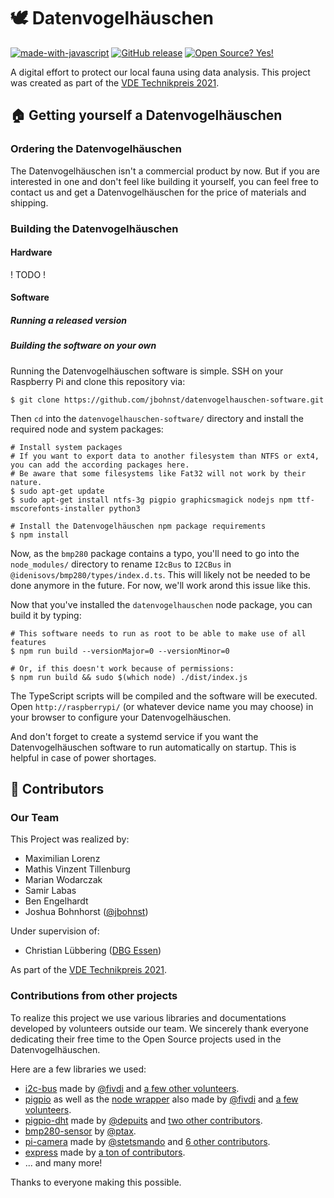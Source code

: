 # 🕊️ Datenvogelhäuschen

[![made-with-javascript](https://img.shields.io/badge/Made%20with-JavaScript-1f425f.svg)](https://www.javascript.com)
[![GitHub release](https://img.shields.io/github/release/jbohnst/datenvogelhauschen-software.svg)](https://github.com/jbohnst/datenvogelhauschen-software/releases/)
[![Open Source? Yes!](https://badgen.net/badge/Open%20Source%3F/Yes%21/blue?icon=github)](https://github.com/jbohnst/datenvogelhauschen-software)

A digital effort to protect our local fauna using data analysis. 
This project was created as part of the [VDE Technikpreis 2021](https://www.vde-rhein-ruhr.de/de/youngnet-regional/schule-mint/technikpreis).


## 🏠 Getting yourself a Datenvogelhäuschen
### Ordering the Datenvogelhäuschen
The Datenvogelhäuschen isn't a commercial product by now. But if you are interested in one and don't
feel like building it yourself, you can feel free to contact us and get a Datenvogelhäuschen for the price
of materials and shipping.

### Building the Datenvogelhäuschen
#### Hardware
! TODO !

#### Software
##### Running a released version


##### Building the software on your own
Running the Datenvogelhäuschen software is simple. SSH on your Raspberry Pi and clone this repository via:

```shell
$ git clone https://github.com/jbohnst/datenvogelhauschen-software.git
```

Then `cd` into the `datenvogelhauschen-software/` directory and install the required node and system packages:

```shell
# Install system packages
# If you want to export data to another filesystem than NTFS or ext4, you can add the according packages here.
# Be aware that some filesystems like Fat32 will not work by their nature.
$ sudo apt-get update
$ sudo apt-get install ntfs-3g pigpio graphicsmagick nodejs npm ttf-mscorefonts-installer python3

# Install the Datenvogelhäuschen npm package requirements
$ npm install
```

Now, as the `bmp280` package contains a typo, you'll need to go into the `node_modules/`
directory to rename `I2cBus` to `I2CBus` in `@idenisovs/bmp280/types/index.d.ts`. This will
likely not be needed to be done anymore in the future. For now, we'll work arond this issue like this.

Now that you've installed the `datenvogelhauschen` node package, you can build it by typing:

```shell
# This software needs to run as root to be able to make use of all features
$ npm run build --versionMajor=0 --versionMinor=0

# Or, if this doesn't work because of permissions:
$ npm run build && sudo $(which node) ./dist/index.js
```

The TypeScript scripts will be compiled and the software will be executed. Open `http://raspberrypi/`
(or whatever device name you may choose) in your browser to configure your Datenvogelhäuschen.

And don't forget to create a systemd service if you want the Datenvogelhäuschen software to run
automatically on startup. This is helpful in case of power shortages.

## 👥 Contributors
### Our Team
This Project was realized by:
 - Maximilian Lorenz
 - Mathis Vinzent Tillenburg
 - Marian Wodarczak
 - Samir Labas
 - Ben Engelhardt
 - Joshua Bohnhorst ([@jbohnst](https://github.com/jbohnst))

Under supervision of: 
- Christian Lübbering ([DBG Essen](https://dbgessen.eu/))

As part of the [VDE Technikpreis 2021](https://www.vde-rhein-ruhr.de/de/youngnet-regional/schule-mint/technikpreis).

### Contributions from other projects
To realize this project we use various libraries and documentations developed by volunteers 
outside our team. We sincerely thank everyone dedicating their free time to the Open Source 
projects used in the Datenvogelhäuschen.

Here are a few libraries we used:

- [i2c-bus](https://github.com/fivdi/i2c-bus) made by [@fivdi](https://github.com/fivadi) and 
  [a few other volunteers](https://github.com/fivdi/i2c-bus/graphs/contributors). 
- [pigpio](https://github.com/joan2937/pigpio) as well as the [node wrapper](https://github.com/fivdi/pigpio) also
  made by [@fivdi](https://github.com/fivadi) and [a few volunteers](https://github.com/fivdi/pigpio/graphs/contributors).
- [pigpio-dht](https://github.com/depuits/pigpio-dht) made by [@depuits](https://github.com/depuits) and
  [two other contributors](https://github.com/depuits/pigpio-dht/graphs/contributors).
- [bmp280-sensor](https://bitbucket.org/ptax/bmp280-sensor) by [@ptax](https://bitbucket.org/ptax).
- [pi-camera](https://github.com/stetsmando/pi-camera) made by [@stetsmando](https://github.com/stetsmando) and
  [6 other contributors](https://github.com/stetsmando/pi-camera/graphs/contributors).
- [express](https://github.com/expressjs/express) made by [a ton of contributors](https://github.com/expressjs/express/graphs/contributors).
- ... and many more!

Thanks to everyone making this possible.
